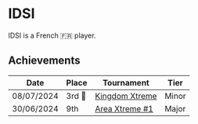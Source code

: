 # IDSI

IDSI is a French :fr: player. 

## Achievements

|Date|Place|Tournament|Tier|
|-|-|-|-|
| 08/07/2024 |3rd :3rd_place_medal:| [Kingdom Xtreme](../../tournaments/misc/kingdom.md) | Minor |
| 30/06/2024 | 9th | [Area Xtreme #1](../../tournaments/area/areax1.md) | Major |